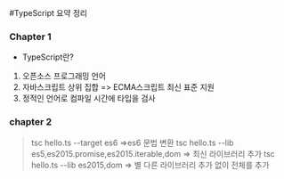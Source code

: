 #TypeScript 요약 정리

### Chapter 1

- TypeScript란?

1. 오픈소스 프로그래밍 언어
2. 자바스크립트 상위 집합 => ECMA스크립트 최신 표준 지원
3. 정적인 언어로 컴파일 시간에 타입을 검사

### chapter 2

> tsc hello.ts --target es6 =>es6 문법 변환
> tsc hello.ts --lib es5,es2015.promise,es2015.iterable,dom => 최신 라이브러리 추가
> tsc hello.ts --lib es2015,dom => 별 다른 라이브러리 추가 없이 전체를 추가
